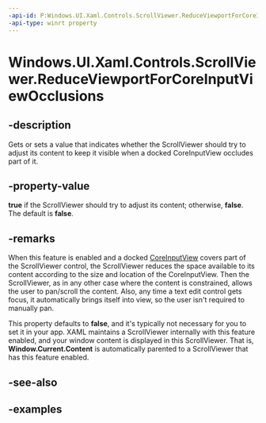 ```yaml
---
-api-id: P:Windows.UI.Xaml.Controls.ScrollViewer.ReduceViewportForCoreInputViewOcclusions
-api-type: winrt property
---
```


<!-- Property syntax.
public bool ReduceViewportForCoreInputViewOcclusions { get;  set; }
-->

# Windows.UI.Xaml.Controls.ScrollViewer.ReduceViewportForCoreInputViewOcclusions

## -description

Gets or sets a value that indicates whether the ScrollViewer should try to adjust its content to keep it visible when a docked CoreInputView occludes part of it.

## -property-value

**true** if the ScrollViewer should try to adjust its content; otherwise, **false**. The default is **false**.

## -remarks

When this feature is enabled and a docked [CoreInputView](/windows.ui.viewmanagement.core/coreinputview.md) covers part of the ScrollViewer control, the ScrollViewer reduces the space available to its content according to the size and location of the CoreInputView. Then the ScrollViewer, as in any other case where the content is constrained, allows the user to pan/scroll the content. Also, any time a text edit control gets focus, it automatically brings itself into view, so the user isn't required to manually pan.

This property defaults to **false**, and it's typically not necessary for you to set it in your app. XAML maintains a ScrollViewer internally with this feature enabled, and your window content is displayed in this ScrollViewer. That is, **Window.Current.Content** is automatically parented to a ScrollViewer that has this feature enabled.

## -see-also

## -examples

